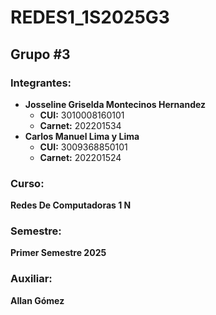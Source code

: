 # REDES1_1S2025G3

## Grupo #3

### Integrantes:
- **Josseline Griselda Montecinos Hernandez**  
  - **CUI:** 3010008160101  
  - **Carnet:** 202201534 
- **Carlos Manuel Lima y Lima**  
  - **CUI:** 3009368850101  
  - **Carnet:** 202201524  

### Curso:
**Redes De Computadoras 1 N**  

### Semestre:
**Primer Semestre 2025**

### Auxiliar:
**Allan Gómez**